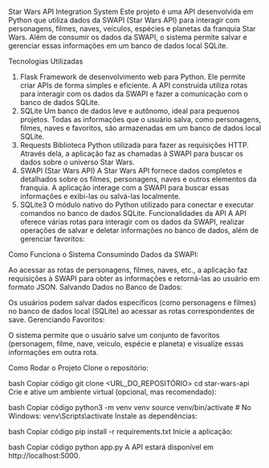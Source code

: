 Star Wars API Integration System
Este projeto é uma API desenvolvida em Python que utiliza dados da SWAPI (Star Wars API) para interagir com personagens, filmes, naves, veículos, espécies e planetas da franquia Star Wars. Além de consumir os dados da SWAPI, o sistema permite salvar e gerenciar essas informações em um banco de dados local SQLite.

Tecnologias Utilizadas
1. Flask
Framework de desenvolvimento web para Python. Ele permite criar APIs de forma simples e eficiente.
A API construída utiliza rotas para interagir com os dados da SWAPI e fazer a comunicação com o banco de dados SQLite.
2. SQLite
Um banco de dados leve e autônomo, ideal para pequenos projetos.
Todas as informações que o usuário salva, como personagens, filmes, naves e favoritos, são armazenadas em um banco de dados local SQLite.
3. Requests
Biblioteca Python utilizada para fazer as requisições HTTP. Através dela, a aplicação faz as chamadas à SWAPI para buscar os dados sobre o universo Star Wars.
4. SWAPI (Star Wars API)
A Star Wars API fornece dados completos e detalhados sobre os filmes, personagens, naves e outros elementos da franquia. A aplicação interage com a SWAPI para buscar essas informações e exibi-las ou salvá-las localmente.
5. SQLite3
O módulo nativo do Python utilizado para conectar e executar comandos no banco de dados SQLite.
Funcionalidades da API
A API oferece várias rotas para interagir com os dados da SWAPI, realizar operações de salvar e deletar informações no banco de dados, além de gerenciar favoritos:


Como Funciona o Sistema
Consumindo Dados da SWAPI:

Ao acessar as rotas de personagens, filmes, naves, etc., a aplicação faz requisições à SWAPI para obter as informações e retorná-las ao usuário em formato JSON.
Salvando Dados no Banco de Dados:

Os usuários podem salvar dados específicos (como personagens e filmes) no banco de dados local (SQLite) ao acessar as rotas correspondentes de save.
Gerenciando Favoritos:

O sistema permite que o usuário salve um conjunto de favoritos (personagem, filme, nave, veículo, espécie e planeta) e visualize essas informações em outra rota.


Como Rodar o Projeto
Clone o repositório:

bash
Copiar código
git clone <URL_DO_REPOSITÓRIO>
cd star-wars-api
Crie e ative um ambiente virtual (opcional, mas recomendado):

bash
Copiar código
python3 -m venv venv
source venv/bin/activate  # No Windows: venv\Scripts\activate
Instale as dependências:

bash
Copiar código
pip install -r requirements.txt
Inicie a aplicação:

bash
Copiar código
python app.py
A API estará disponível em http://localhost:5000.
